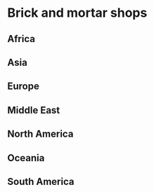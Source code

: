 # Brick and mortar shops

## Africa

## Asia

## Europe

## Middle East

## North America

## Oceania

## South America
